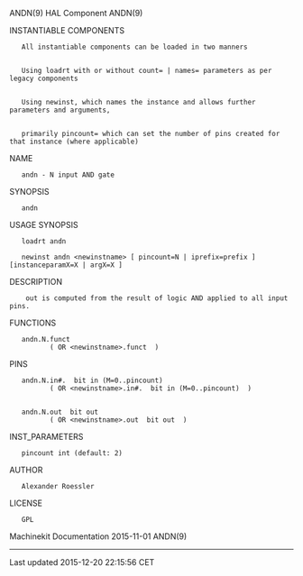 ANDN(9) HAL Component ANDN(9)

INSTANTIABLE COMPONENTS

       All instantiable components can be loaded in two manners


       Using loadrt with or without count= | names= parameters as per legacy components


       Using newinst, which names the instance and allows further parameters and arguments,


       primarily pincount= which can set the number of pins created for that instance (where applicable)

NAME

       andn - N input AND gate

SYNOPSIS

       andn

USAGE SYNOPSIS

       loadrt andn

       newinst andn <newinstname> [ pincount=N | iprefix=prefix ] [instanceparamX=X | argX=X ]

DESCRIPTION

        out is computed from the result of logic AND applied to all input pins.

FUNCTIONS

       andn.N.funct
              ( OR <newinstname>.funct  )

PINS

       andn.N.in#.  bit in (M=0..pincount)
              ( OR <newinstname>.in#.  bit in (M=0..pincount)  )


       andn.N.out  bit out
              ( OR <newinstname>.out  bit out  )

INST\_PARAMETERS

       pincount int (default: 2)

AUTHOR

       Alexander Roessler

LICENSE

       GPL

Machinekit Documentation 2015-11-01 ANDN(9)

------------------------------------------------------------------------

Last updated 2015-12-20 22:15:56 CET


